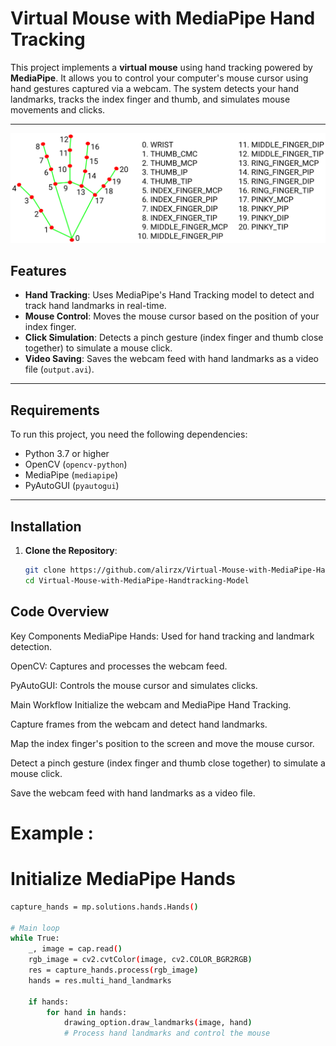 # Virtual Mouse with MediaPipe Hand Tracking

This project implements a **virtual mouse** using hand tracking powered by **MediaPipe**. It allows you to control your computer's mouse cursor using hand gestures captured via a webcam. The system detects your hand landmarks, tracks the index finger and thumb, and simulates mouse movements and clicks.

---
![Virtual Mouse Demo](https://github.com/alirzx/Virtual-Mouse-with-MediaPipe-Handtracking-Model/blob/main/mediapipe%20handtracking%20model%20landmarks.png)

## Features

- **Hand Tracking**: Uses MediaPipe's Hand Tracking model to detect and track hand landmarks in real-time.
- **Mouse Control**: Moves the mouse cursor based on the position of your index finger.
- **Click Simulation**: Detects a pinch gesture (index finger and thumb close together) to simulate a mouse click.
- **Video Saving**: Saves the webcam feed with hand landmarks as a video file (`output.avi`).

---

## Requirements

To run this project, you need the following dependencies:

- Python 3.7 or higher
- OpenCV (`opencv-python`)
- MediaPipe (`mediapipe`)
- PyAutoGUI (`pyautogui`)

---

## Installation

1. **Clone the Repository**:
   ```bash
   git clone https://github.com/alirzx/Virtual-Mouse-with-MediaPipe-Handtracking-Model.git
   cd Virtual-Mouse-with-MediaPipe-Handtracking-Model


## Code Overview
Key Components
MediaPipe Hands: Used for hand tracking and landmark detection.

OpenCV: Captures and processes the webcam feed.

PyAutoGUI: Controls the mouse cursor and simulates clicks.

Main Workflow
Initialize the webcam and MediaPipe Hand Tracking.

Capture frames from the webcam and detect hand landmarks.

Map the index finger's position to the screen and move the mouse cursor.

Detect a pinch gesture (index finger and thumb close together) to simulate a mouse click.

Save the webcam feed with hand landmarks as a video file.

# Example :
# Initialize MediaPipe Hands
```bash
capture_hands = mp.solutions.hands.Hands()

# Main loop
while True:
    _, image = cap.read()
    rgb_image = cv2.cvtColor(image, cv2.COLOR_BGR2RGB)
    res = capture_hands.process(rgb_image)
    hands = res.multi_hand_landmarks

    if hands:
        for hand in hands:
            drawing_option.draw_landmarks(image, hand)
            # Process hand landmarks and control the mouse
